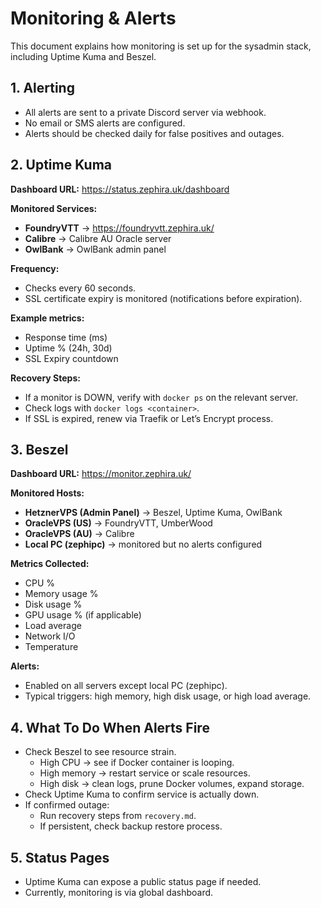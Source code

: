 # Monitoring & Alerts

This document explains how monitoring is set up for the sysadmin stack, including Uptime Kuma and Beszel.

## 1. Alerting

- All alerts are sent to a private Discord server via webhook.
- No email or SMS alerts are configured.
- Alerts should be checked daily for false positives and outages.

## 2. Uptime Kuma

**Dashboard URL:** https://status.zephira.uk/dashboard

**Monitored Services:**

- **FoundryVTT** → https://foundryvtt.zephira.uk/
- **Calibre** → Calibre AU Oracle server
- **OwlBank** → OwlBank admin panel

**Frequency:**

- Checks every 60 seconds.
- SSL certificate expiry is monitored (notifications before expiration).

**Example metrics:**

- Response time (ms)
- Uptime % (24h, 30d)
- SSL Expiry countdown

**Recovery Steps:**

- If a monitor is DOWN, verify with `docker ps` on the relevant server.
- Check logs with `docker logs <container>`.
- If SSL is expired, renew via Traefik or Let’s Encrypt process.

## 3. Beszel

**Dashboard URL:** https://monitor.zephira.uk/

**Monitored Hosts:**

- **HetznerVPS (Admin Panel)** → Beszel, Uptime Kuma, OwlBank
- **OracleVPS (US)** → FoundryVTT, UmberWood
- **OracleVPS (AU)** → Calibre
- **Local PC (zephipc)** → monitored but no alerts configured

**Metrics Collected:**

- CPU %
- Memory usage %
- Disk usage %
- GPU usage % (if applicable)
- Load average
- Network I/O
- Temperature

**Alerts:**

- Enabled on all servers except local PC (zephipc).
- Typical triggers: high memory, high disk usage, or high load average.

## 4. What To Do When Alerts Fire

- Check Beszel to see resource strain.
  - High CPU → see if Docker container is looping.
  - High memory → restart service or scale resources.
  - High disk → clean logs, prune Docker volumes, expand storage.
- Check Uptime Kuma to confirm service is actually down.
- If confirmed outage:
  - Run recovery steps from `recovery.md`.
  - If persistent, check backup restore process.

## 5. Status Pages

- Uptime Kuma can expose a public status page if needed.
- Currently, monitoring is via global dashboard.
